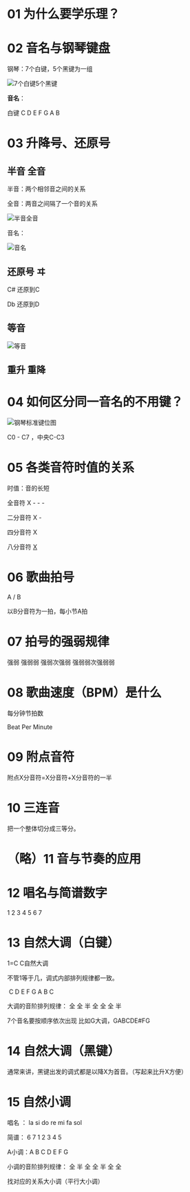 # 01 为什么要学乐理？

# 02 音名与钢琴键盘

钢琴：7个白键，5个黑键为一组

![7个白键5个黑键](pic/7个白键5个黑键.png)

**音名**：

白键  C  D  E  F  G  A  B

# 03 升降号、还原号

## 半音  全音

半音：两个相邻音之间的关系

全音：两音之间隔了一个音的关系

![半音全音](pic/半音全音.png)

音名：

![音名](pic/音名.png)

## 还原号 ヰ

C# 还原到C   

Db 还原到D

## 等音

![等音](pic/等音.png)

## 重升 重降

# 04 如何区分同一音名的不用键？

![钢琴标准键位图](pic/钢琴标准键位图.png)

C0 - C7 ，中央C-C3

# 05 各类音符时值的关系

时值：音的长短

全音符      X - - -

二分音符  X -

四分音符  X

八分音符  <u>X</u>

# 06 歌曲拍号

A / B

以B分音符为一拍，每小节A拍

# 07 拍号的强弱规律

强弱  强弱弱  强弱次强弱  强弱弱次强弱弱

# 08 歌曲速度（BPM）是什么

每分钟节拍数

Beat Per Minute

# 09 附点音符

附点X分音符=X分音符+X分音符的一半

# 10 三连音

把一个整体切分成三等分。

# （略）11 音与节奏的应用

# 12 唱名与简谱数字

 1 2 3 4 5 6 7

# 13 自然大调（白键）

1=C  C自然大调

不管1等于几，调式内部排列规律都一致。

​                                     C   D   E   F   G   A   B   C    

大调的音阶排列规律：  全 全 半 全 全 全 半

7个音名要按顺序依次出现  比如G大调，GABCDE#FG

# 14 自然大调（黑键）

通常来讲，黑键出发的调式都是以降X为首音。（写起来比升X方便）

# 15 自然小调

唱名 ： la si do re mi fa sol

简谱：  6  7  1  2  3  4  5

A小调：A  B  C  D  E  F  G

小调的音阶排列规律：  全 半 全 全 半 全 全

找对应的关系大小调（平行大小调）





